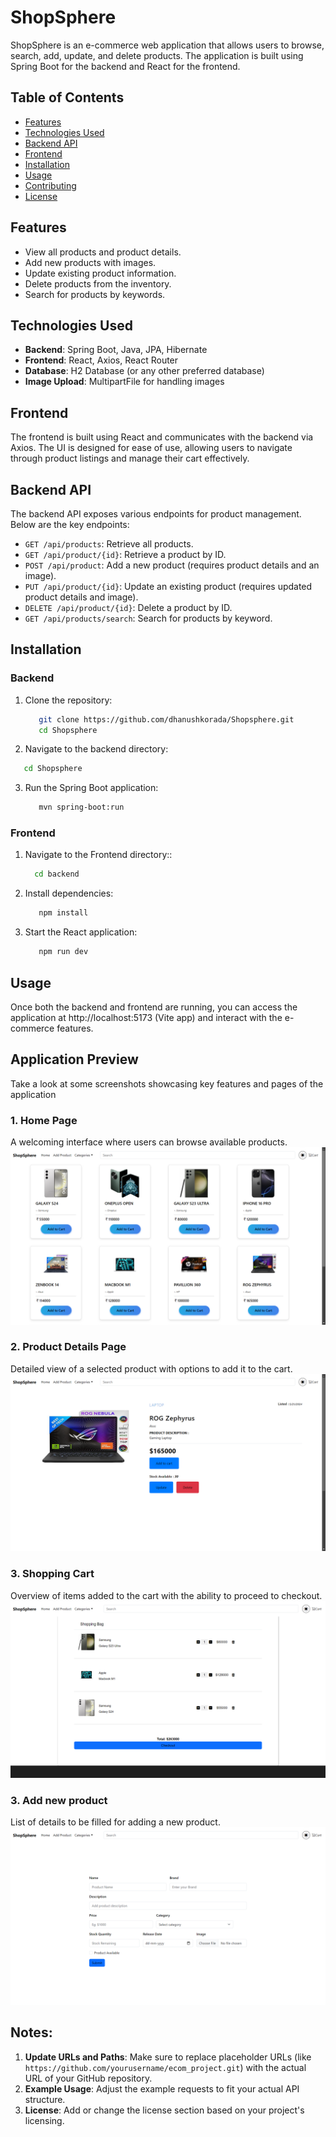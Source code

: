 # ShopSphere

ShopSphere is an e-commerce web application that allows users to browse, search, add, update, and delete products. The application is built using Spring Boot for the backend and React for the frontend.

## Table of Contents

- [Features](#features)
- [Technologies Used](#technologies-used)
- [Backend API](#backend-api)
- [Frontend](#frontend)
- [Installation](#installation)
- [Usage](#usage)
- [Contributing](#contributing)
- [License](#license)

## Features

- View all products and product details.
- Add new products with images.
- Update existing product information.
- Delete products from the inventory.
- Search for products by keywords.

## Technologies Used

- **Backend**: Spring Boot, Java, JPA, Hibernate
- **Frontend**: React, Axios, React Router
- **Database**: H2 Database (or any other preferred database)
- **Image Upload**: MultipartFile for handling images

## Frontend

The frontend is built using React and communicates with the backend via Axios. The UI is designed for ease of use, allowing users to navigate through product listings and manage their cart effectively.

## Backend API

The backend API exposes various endpoints for product management. Below are the key endpoints:

- `GET /api/products`: Retrieve all products.
- `GET /api/product/{id}`: Retrieve a product by ID.
- `POST /api/product`: Add a new product (requires product details and an image).
- `PUT /api/product/{id}`: Update an existing product (requires updated product details and image).
- `DELETE /api/product/{id}`: Delete a product by ID.
- `GET /api/products/search`: Search for products by keyword.

## Installation

### Backend

1. Clone the repository:

   ```bash
      git clone https://github.com/dhanushkorada/Shopsphere.git
      cd Shopsphere
   ```
2. Navigate to the backend directory:

  ```bash
     cd Shopsphere
  ```
3. Run the Spring Boot application:

   ```bash
      mvn spring-boot:run
   ```

### Frontend

1. Navigate to the Frontend directory::
   
   ```bash
     cd backend
   ```
2. Install dependencies:

   ```bash
      npm install
   ```
3. Start the React application:

   ```bash
      npm run dev
   ```

## Usage

Once both the backend and frontend are running, you can access the application at http://localhost:5173 (Vite app) and interact with the e-commerce features.

## Application Preview

Take a look at some screenshots showcasing key features and pages of the application

### 1. Home Page
A welcoming interface where users can browse available products.
![Home Page](Img1.png)

### 2. Product Details Page
Detailed view of a selected product with options to add it to the cart.
![Product Details](Img2.png)

### 3. Shopping Cart
Overview of items added to the cart with the ability to proceed to checkout.
![Shopping Cart](Img4.png)

### 3. Add new product
List of details to be filled for adding a new product.
![New Product](Img3.png)

## Notes:

1. **Update URLs and Paths**: Make sure to replace placeholder URLs (like `https://github.com/yourusername/ecom_project.git`) with the actual URL of your GitHub repository.
2. **Example Usage**: Adjust the example requests to fit your actual API structure.
3. **License**: Add or change the license section based on your project's licensing.
